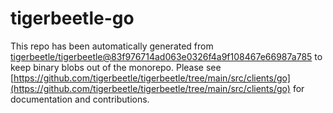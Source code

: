 # tigerbeetle-go
This repo has been automatically generated from [tigerbeetle/tigerbeetle@83f976714ad063e0326f4a9f108467e66987a785](https://github.com/tigerbeetle/tigerbeetle/commit/83f976714ad063e0326f4a9f108467e66987a785) to keep binary blobs out of the monorepo. Please see [https://github.com/tigerbeetle/tigerbeetle/tree/main/src/clients/go](https://github.com/tigerbeetle/tigerbeetle/tree/main/src/clients/go) for documentation and contributions.
